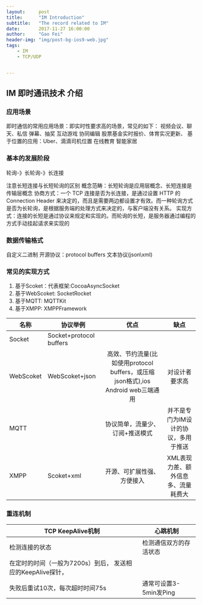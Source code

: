 ```yaml
---
layout:     post
title:      "IM Introduction"
subtitle:   "The record related to IM"
date:       2017-11-27 16:00:00
author:     "Gao Fei"
header-img: "img/post-bg-ios9-web.jpg"
tags:
    - IM
    - TCP/UDP


---
```



## IM 即时通讯技术 介绍
### 应用场景
即时通信的常用应用场景：即实时性要求高的场景，常见的如下：
视频会议、聊天、私信
弹幕、抽奖
互动游戏
协同编辑
股票基金实时报价、体育实况更新、
基于位置的应用：Uber、滴滴司机位置
在线教育
智能家居

### 基本的发展阶段
轮询-》长轮询-》长连接

注意长短连接与长短轮询的区别
概念范畴：长短轮询是应用层概念、长短连接是传输层概念
协商方式：一个 TCP 连接是否为长连接，是通过设置 HTTP 的 Connection Header 来决定的，而且是需要两边都设置才有效。而一种轮询方式是否为长轮询，是根据服务端的处理方式来决定的，与客户端没有关系。
实现方式：连接的长短是通过协议来规定和实现的。而轮询的长短，是服务器通过编程的方式手动挂起请求来实现的

### 数据传输格式
自定义二进制
开源协议：protocol buffers
文本协议(json\xml)

### 常见的实现方式
1. 基于Scoket：代表框架:CocoaAsyncSocket
2. 基于WebScoket: SocketRocket
3. 基于MQTT: MQTTKit
4. 基于XMPP: XMPPFramework


| 名称 | 协议举例 | 优点 | 缺点 |
| --- | --- | :-: | :-: |
| Socket | Socket+protocol buffers |  |  |
| WebScoket | WebScoket+json | 高效、节约流量(比如使用protocol buffers，或压缩json格式),ios Android web三端通用 | 对设计者要求高 |
| MQTT |  | 协议简单，流量少、订阅+推送模式 | 并不是专门为IM设计的协议，多用于推送 |
| XMPP | Scoket+xml | 开源、可扩展性强、方便接入 | XML表现力差、额外信息多、流量耗费大 |

### 重连机制


| TCP KeepAlive机制  | 心跳机制  |
| --- | --- |
| 检测连接的状态 | 检测通信双方的存活状态 |
| 在定时的时间（一般为7200s）到后， 发送相应的KeepAlive探针，
失败后重试10次，每次超时时间75s  | 通常可设置3-5min发Ping | | 




